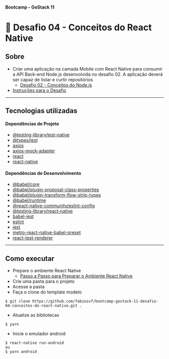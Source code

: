 ####  Bootcamp - GoStack 11
# 🚀 Desafio 04 - Conceitos do React Native

## Sobre
- Criar uma aplicação na camada Mobile com React Native para consumir a API Back-end Node.js desenvolvida no desafio 02. A aplicação deverá ser capaz de listar e curtir repositórios
  - [Desafio 02 - Conceitos do Node.js](https://github.com/fabiosvf/bootcamp-gostack-11-desafio-02-conceitos-do-node-js)
- [Instruções para o Desafio](docs/Desafio%2004%20-%20Instru%C3%A7%C3%B5es.pdf)

---

## Tecnologias utilizadas

#### Dependências de Projeto
- [@testing-library/jest-native](https://yarnpkg.com/package/@testing-library/jest-native)
- [@types/jest](https://yarnpkg.com/package/@types/jest)
- [axios](https://yarnpkg.com/package/axios)
- [axios-mock-adapter](https://yarnpkg.com/package/axios-mock-adapter)
- [react](https://yarnpkg.com/package/react)
- [react-native](https://yarnpkg.com/package/react-native)

#### Dependências de Desenvolvimento
- [@babel/core](https://yarnpkg.com/package/@babel/core)
- [@babel/plugin-proposal-class-properties](https://yarnpkg.com/package/@babel/plugin-proposal-class-properties)
- [@babel/plugin-transform-flow-strip-types](https://yarnpkg.com/package/@babel/plugin-transform-flow-strip-types)
- [@babel/runtime](https://yarnpkg.com/package/@babel/runtime)
- [@react-native-community/eslint-config](https://yarnpkg.com/package/@react-native-community/eslint-config)
- [@testing-library/react-native](https://yarnpkg.com/package/@testing-library/react-native)
- [babel-jest](https://yarnpkg.com/package/babel-jest)
- [eslint](https://yarnpkg.com/package/eslint)
- [jest](https://yarnpkg.com/package/jest)
- [metro-react-native-babel-preset](https://yarnpkg.com/package/metro-react-native-babel-preset)
- [react-test-renderer](https://yarnpkg.com/package/react-test-renderer)

---

## Como executar
- Prepare o ambiente React Native
  - [Passo a Passo para Preparar o Ambiente React Native](https://react-native.rocketseat.dev/)
- Crie uma pasta para o projeto
- Acesse a pasta
- Faça o clone do template modelo
```
$ git clone https://github.com/fabiosvf/bootcamp-gostack-11-desafio-04-conceitos-do-react-native.git .
```
- Atualize as bibliotecas
```
$ yarn
```
- Inicie o emulador android
```
$ react-native run-android
ou
$ yarn android
```